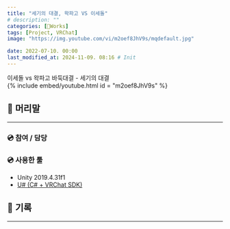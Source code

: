 ```yaml
---
title: "세기의 대결, 왁파고 VS 이세돌"
# description: ""
categories: [🍇Works]
tags: [Project, VRChat]
image: "https://img.youtube.com/vi/m2oef8JhV9s/mqdefault.jpg"

date: 2022-07-10. 00:00
last_modified_at: 2024-11-09. 08:16 # Init
---
```


이세돌 vs 왁파고 바둑대결 - 세기의 대결  
{% include embed/youtube.html id = "m2oef8JhV9s" %}

## 📀 머리말

---

### 💿 참여 / 담당

### 💿 사용한 툴

- Unity 2019.4.31f1
- [U# (C# + VRChat SDK)](https://udonsharp.docs.vrchat.com/)

## 📀 기록

---
